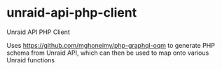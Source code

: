 # unraid-api-php-client
Unraid API PHP Client

Uses https://github.com/mghoneimy/php-graphql-oqm to generate PHP schema from Unraid API, which can then be used to map onto various Unraid functions

